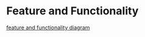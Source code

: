 # Feature and Functionality
[feature and functionality diagram](../feature-and-functionality/Feature_functionality.png)
